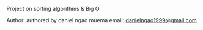 Project on sorting algorithms & Big O

Author:
authored by daniel ngao muema email: danielngao1999@gmail.com

